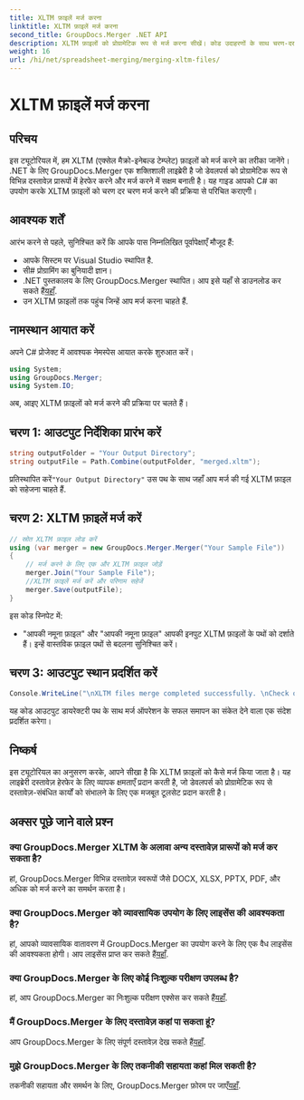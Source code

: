 ```yaml
---
title: XLTM फ़ाइलें मर्ज करना
linktitle: XLTM फ़ाइलें मर्ज करना
second_title: GroupDocs.Merger .NET API
description: XLTM फ़ाइलों को प्रोग्रामेटिक रूप से मर्ज करना सीखें। कोड उदाहरणों के साथ चरण-दर-चरण मार्गदर्शिका।
weight: 16
url: /hi/net/spreadsheet-merging/merging-xltm-files/
---
```


# XLTM फ़ाइलें मर्ज करना

## परिचय
इस ट्यूटोरियल में, हम XLTM (एक्सेल मैक्रो-इनेबल्ड टेम्प्लेट) फ़ाइलों को मर्ज करने का तरीका जानेंगे। .NET के लिए GroupDocs.Merger एक शक्तिशाली लाइब्रेरी है जो डेवलपर्स को प्रोग्रामेटिक रूप से विभिन्न दस्तावेज़ प्रारूपों में हेरफेर करने और मर्ज करने में सक्षम बनाती है। यह गाइड आपको C# का उपयोग करके XLTM फ़ाइलों को चरण दर चरण मर्ज करने की प्रक्रिया से परिचित कराएगी।
## आवश्यक शर्तें
आरंभ करने से पहले, सुनिश्चित करें कि आपके पास निम्नलिखित पूर्वापेक्षाएँ मौजूद हैं:
- आपके सिस्टम पर Visual Studio स्थापित है.
- सी# प्रोग्रामिंग का बुनियादी ज्ञान।
-  .NET पुस्तकालय के लिए GroupDocs.Merger स्थापित। आप इसे यहाँ से डाउनलोड कर सकते हैं[यहाँ](https://releases.groupdocs.com/merger/net/).
- उन XLTM फ़ाइलों तक पहुंच जिन्हें आप मर्ज करना चाहते हैं.

## नामस्थान आयात करें
अपने C# प्रोजेक्ट में आवश्यक नेमस्पेस आयात करके शुरुआत करें।
```csharp
using System; 
using GroupDocs.Merger;
using System.IO;
```

अब, आइए XLTM फ़ाइलों को मर्ज करने की प्रक्रिया पर चलते हैं।
## चरण 1: आउटपुट निर्देशिका प्रारंभ करें
```csharp
string outputFolder = "Your Output Directory";
string outputFile = Path.Combine(outputFolder, "merged.xltm");
```
 प्रतिस्थापित करें`"Your Output Directory"` उस पथ के साथ जहाँ आप मर्ज की गई XLTM फ़ाइल को सहेजना चाहते हैं.
## चरण 2: XLTM फ़ाइलें मर्ज करें
```csharp
// स्रोत XLTM फ़ाइल लोड करें
using (var merger = new GroupDocs.Merger.Merger("Your Sample File"))
{
    // मर्ज करने के लिए एक और XLTM फ़ाइल जोड़ें
    merger.Join("Your Sample File");
    //XLTM फ़ाइलें मर्ज करें और परिणाम सहेजें
    merger.Save(outputFile);
}
```
इस कोड स्निपेट में:
- "आपकी नमूना फ़ाइल" और "आपकी नमूना फ़ाइल" आपकी इनपुट XLTM फ़ाइलों के पथों को दर्शाते हैं। इन्हें वास्तविक फ़ाइल पथों से बदलना सुनिश्चित करें।
## चरण 3: आउटपुट स्थान प्रदर्शित करें
```csharp
Console.WriteLine("\nXLTM files merge completed successfully. \nCheck output in {0}", outputFolder);
```
यह कोड आउटपुट डायरेक्टरी पथ के साथ मर्ज ऑपरेशन के सफल समापन का संकेत देने वाला एक संदेश प्रदर्शित करेगा।

## निष्कर्ष
इस ट्यूटोरियल का अनुसरण करके, आपने सीखा है कि XLTM फ़ाइलों को कैसे मर्ज किया जाता है। यह लाइब्रेरी दस्तावेज़ हेरफेर के लिए व्यापक क्षमताएँ प्रदान करती है, जो डेवलपर्स को प्रोग्रामेटिक रूप से दस्तावेज़-संबंधित कार्यों को संभालने के लिए एक मजबूत टूलसेट प्रदान करती है।

## अक्सर पूछे जाने वाले प्रश्न
### क्या GroupDocs.Merger XLTM के अलावा अन्य दस्तावेज़ प्रारूपों को मर्ज कर सकता है?
हां, GroupDocs.Merger विभिन्न दस्तावेज़ स्वरूपों जैसे DOCX, XLSX, PPTX, PDF, और अधिक को मर्ज करने का समर्थन करता है।
### क्या GroupDocs.Merger को व्यावसायिक उपयोग के लिए लाइसेंस की आवश्यकता है?
 हां, आपको व्यावसायिक वातावरण में GroupDocs.Merger का उपयोग करने के लिए एक वैध लाइसेंस की आवश्यकता होगी। आप लाइसेंस प्राप्त कर सकते हैं[यहाँ](https://purchase.groupdocs.com/buy).
### क्या GroupDocs.Merger के लिए कोई निःशुल्क परीक्षण उपलब्ध है?
 हां, आप GroupDocs.Merger का निःशुल्क परीक्षण एक्सेस कर सकते हैं[यहाँ](https://releases.groupdocs.com/).
### मैं GroupDocs.Merger के लिए दस्तावेज़ कहां पा सकता हूं?
आप GroupDocs.Merger के लिए संपूर्ण दस्तावेज़ देख सकते हैं[यहाँ](https://tutorials.groupdocs.com/merger/net/).
### मुझे GroupDocs.Merger के लिए तकनीकी सहायता कहां मिल सकती है?
 तकनीकी सहायता और समर्थन के लिए, GroupDocs.Merger फ़ोरम पर जाएँ[यहाँ](https://forum.groupdocs.com/c/merger/32).